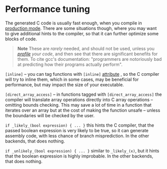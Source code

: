 # Performance tuning

The generated C code is usually fast enough, when you compile in
[production mode](./production-builds.md).
There are some situations though, where you may want to give additional hints to the compiler,
so that it can further optimize some blocks of code.

> **Note**
> These are *rarely* needed, and should not be used, unless you
> *[profile](./profiling.md) your code*, and then see that there are significant benefits for them.
> To cite gcc's documentation: "programmers are notoriously bad at predicting
> how their programs actually perform".

`[inline]` – you can tag functions with `[inline]`
[attribute](./attributes.md#inline--noinline)
, so the C compiler will
try to inline them, which in some cases, may be beneficial for performance,
but may impact the size of your executable.

`[direct_array_access]` – in functions tagged with `[direct_array_access]`
the compiler will translate array operations directly into C array operations –
omitting bounds checking.
This may save a lot of time in a function that iterates over an array but at the
cost of making the function unsafe – unless the boundaries will be checked by the user.

`if _likely_(bool expression) { ... }` this hints the C compiler, that the passed
boolean expression is very likely to be true, so it can generate assembly
code, with less chance of branch misprediction.
In the other backends, that does nothing.

`if _unlikely_(bool expression) { ... }` similar to `_likely_(x)`, but it hints that
the boolean expression is highly improbable.
In the other backends, that does nothing.
